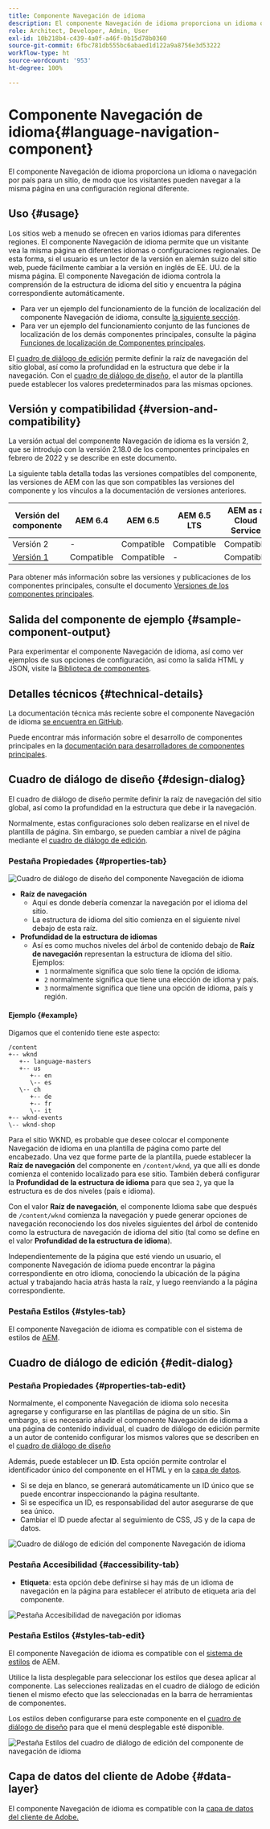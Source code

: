 ```yaml
---
title: Componente Navegación de idioma
description: El componente Navegación de idioma proporciona un idioma o navegación por país para un sitio, de modo que los visitantes pueden navegar a la misma página en una configuración regional diferente.
role: Architect, Developer, Admin, User
exl-id: 10b218b4-c439-4a0f-a46f-0b15d78b0360
source-git-commit: 6fbc781db555bc6abaed1d122a9a8756e3d53222
workflow-type: ht
source-wordcount: '953'
ht-degree: 100%

---
```


# Componente Navegación de idioma{#language-navigation-component}

El componente Navegación de idioma proporciona un idioma o navegación por país para un sitio, de modo que los visitantes pueden navegar a la misma página en una configuración regional diferente.

## Uso {#usage}

Los sitios web a menudo se ofrecen en varios idiomas para diferentes regiones. El componente Navegación de idioma permite que un visitante vea la misma página en diferentes idiomas o configuraciones regionales. De esta forma, si el usuario es un lector de la versión en alemán suizo del sitio web, puede fácilmente cambiar a la versión en inglés de EE. UU. de la misma página. El componente Navegación de idioma controla la comprensión de la estructura de idioma del sitio y encuentra la página correspondiente automáticamente.

* Para ver un ejemplo del funcionamiento de la función de localización del componente Navegación de idioma, consulte [la siguiente sección](#example).
* Para ver un ejemplo del funcionamiento conjunto de las funciones de localización de los demás componentes principales, consulte la página [Funciones de localización de Componentes principales](/help/get-started/localization.md).

El [cuadro de diálogo de edición](#edit-dialog) permite definir la raíz de navegación del sitio global, así como la profundidad en la estructura que debe ir la navegación. Con el [cuadro de diálogo de diseño](#design-dialog), el autor de la plantilla puede establecer los valores predeterminados para las mismas opciones.

## Versión y compatibilidad {#version-and-compatibility}

La versión actual del componente Navegación de idioma es la versión 2, que se introdujo con la versión 2.18.0 de los componentes principales en febrero de 2022 y se describe en este documento.

La siguiente tabla detalla todas las versiones compatibles del componente, las versiones de AEM con las que son compatibles las versiones del componente y los vínculos a la documentación de versiones anteriores.

| Versión del componente | AEM 6.4 | AEM 6.5 | AEM 6.5 LTS | AEM as a Cloud Service |
|--- |--- |--- |---|---|
| Versión 2 | - | Compatible | Compatible | Compatible |
| [Versión 1](v1/language-navigation.md) | Compatible | Compatible | - | Compatible |

Para obtener más información sobre las versiones y publicaciones de los componentes principales, consulte el documento [Versiones de los componentes principales](/help/versions.md).

## Salida del componente de ejemplo {#sample-component-output}

Para experimentar el componente Navegación de idioma, así como ver ejemplos de sus opciones de configuración, así como la salida HTML y JSON, visite la [Biblioteca de componentes](https://adobe.com/go/aem_cmp_library_langnav_es).

## Detalles técnicos {#technical-details}

La documentación técnica más reciente sobre el componente Navegación de idioma [se encuentra en GitHub](https://adobe.com/go/aem_cmp_tech_langnav_v2_es).

Puede encontrar más información sobre el desarrollo de componentes principales en la [documentación para desarrolladores de componentes principales](/help/developing/overview.md).

## Cuadro de diálogo de diseño {#design-dialog}

El cuadro de diálogo de diseño permite definir la raíz de navegación del sitio global, así como la profundidad en la estructura que debe ir la navegación.

Normalmente, estas configuraciones solo deben realizarse en el nivel de plantilla de página. Sin embargo, se pueden cambiar a nivel de página mediante el [cuadro de diálogo de edición](#edit-dialog).

### Pestaña Propiedades {#properties-tab}

![Cuadro de diálogo de diseño del componente Navegación de idioma](/help/assets/language-navigation-design.png)

* **Raíz de navegación**
   * Aquí es donde debería comenzar la navegación por el idioma del sitio.
   * La estructura de idioma del sitio comienza en el siguiente nivel debajo de esta raíz.
* **Profundidad de la estructura de idiomas**
   * Así es como muchos niveles del árbol de contenido debajo de **Raíz de navegación** representan la estructura de idioma del sitio. Ejemplos:
      * `1` normalmente significa que solo tiene la opción de idioma.
      * `2` normalmente significa que tiene una elección de idioma y país.
      * `3` normalmente significa que tiene una opción de idioma, país y región.

#### Ejemplo {#example}

Digamos que el contenido tiene este aspecto:

```
/content
+-- wknd
   +-- language-masters
   +-- us
      +-- en
      \-- es
   \-- ch
      +-- de
      +-- fr
      \-- it
+-- wknd-events
\-- wknd-shop
```

Para el sitio WKND, es probable que desee colocar el componente Navegación de idioma en una plantilla de página como parte del encabezado. Una vez que forme parte de la plantilla, puede establecer la **Raíz de navegación** del componente en `/content/wknd`, ya que allí es donde comienza el contenido localizado para ese sitio. También deberá configurar la **Profundidad de la estructura de idioma** para que sea `2`, ya que la estructura es de dos niveles (país e idioma).

Con el valor **Raíz de navegación**, el componente Idioma sabe que después de `/content/wknd` comienza la navegación y puede generar opciones de navegación reconociendo los dos niveles siguientes del árbol de contenido como la estructura de navegación de idioma del sitio (tal como se define en el valor **Profundidad de la estructura de idioma**).

Independientemente de la página que esté viendo un usuario, el componente Navegación de idioma puede encontrar la página correspondiente en otro idioma, conociendo la ubicación de la página actual y trabajando hacia atrás hasta la raíz, y luego reenviando a la página correspondiente.

### Pestaña Estilos {#styles-tab}

El componente Navegación de idioma es compatible con el sistema de estilos de [AEM](/help/get-started/authoring.md#component-styling).

## Cuadro de diálogo de edición {#edit-dialog}

### Pestaña Propiedades {#properties-tab-edit}

Normalmente, el componente Navegación de idioma solo necesita agregarse y configurarse en las plantillas de página de un sitio. Sin embargo, si es necesario añadir el componente Navegación de idioma a una página de contenido individual, el cuadro de diálogo de edición permite a un autor de contenido configurar los mismos valores que se describen en el [cuadro de diálogo de diseño](#design-dialog)

Además, puede establecer un **ID**. Esta opción permite controlar el identificador único del componente en el HTML y en la [capa de datos](/help/developing/data-layer/overview.md).

* Si se deja en blanco, se generará automáticamente un ID único que se puede encontrar inspeccionando la página resultante.
* Si se especifica un ID, es responsabilidad del autor asegurarse de que sea único.
* Cambiar el ID puede afectar al seguimiento de CSS, JS y de la capa de datos.

![Cuadro de diálogo de edición del componente Navegación de idioma](/help/assets/language-navigation-edit.png)

### Pestaña Accesibilidad {#accessibility-tab}

* **Etiqueta**: esta opción debe definirse si hay más de un idioma de navegación en la página para establecer el atributo de etiqueta aria del componente.

![Pestaña Accesibilidad de navegación por idiomas](/help/assets/language-navigation-edit-accessibility.png)

### Pestaña Estilos {#styles-tab-edit}

El componente Navegación de idioma es compatible con el [sistema de estilos](/help/get-started/authoring.md#component-styling) de AEM.

Utilice la lista desplegable para seleccionar los estilos que desea aplicar al componente. Las selecciones realizadas en el cuadro de diálogo de edición tienen el mismo efecto que las seleccionadas en la barra de herramientas de componentes.

Los estilos deben configurarse para este componente en el [cuadro de diálogo de diseño](#design-dialog) para que el menú desplegable esté disponible.

![Pestaña Estilos del cuadro de diálogo de edición del componente de navegación de idioma](/help/assets/language-navigation-edit-styles.png)

## Capa de datos del cliente de Adobe {#data-layer}

El componente Navegación de idioma es compatible con la [capa de datos del cliente de Adobe.](/help/developing/data-layer/overview.md)
